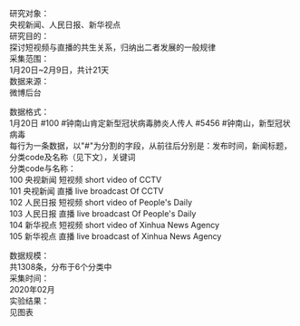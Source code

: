   研究对象：  
  央视新闻、人民日报、新华视点  
  研究目的：  
  探讨短视频与直播的共生关系，归纳出二者发展的一般规律  
  采集范围：  
  1月20日~2月9日，共计21天  
  数据来源：  
  微博后台  
  
  数据格式：  
    1月20日 #100 #钟南山肯定新型冠状病毒肺炎人传人 #5456 #钟南山，新型冠状病毒  
  每行为一条数据，以"#"为分割的字段，从前往后分别是：发布时间，新闻标题，分类code及名称（见下文），关键词  
  分类code与名称：  
    100 央视新闻 短视频 short video of CCTV  
    101 央视新闻 直播 live broadcast Of CCTV  
    102 人民日报 短视频 short video of People's Daily  
    103 人民日报 直播 live broadcast Of People's Daily  
    104 新华视点 短视频 short video of Xinhua News Agency  
    105 新华视点 直播 live broadcast of Xinhua News Agency  
  
  数据规模：  
  共1308条，分布于6个分类中  
  采集时间：  
  2020年02月  
  实验结果：  
  见图表  
